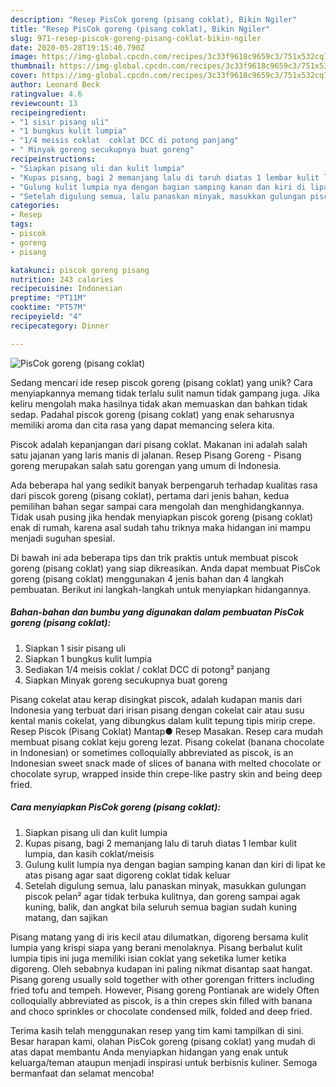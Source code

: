 ```yaml
---
description: "Resep PisCok goreng (pisang coklat), Bikin Ngiler"
title: "Resep PisCok goreng (pisang coklat), Bikin Ngiler"
slug: 971-resep-piscok-goreng-pisang-coklat-bikin-ngiler
date: 2020-05-28T19:15:40.790Z
image: https://img-global.cpcdn.com/recipes/3c33f9618c9659c3/751x532cq70/piscok-goreng-pisang-coklat-foto-resep-utama.jpg
thumbnail: https://img-global.cpcdn.com/recipes/3c33f9618c9659c3/751x532cq70/piscok-goreng-pisang-coklat-foto-resep-utama.jpg
cover: https://img-global.cpcdn.com/recipes/3c33f9618c9659c3/751x532cq70/piscok-goreng-pisang-coklat-foto-resep-utama.jpg
author: Leonard Beck
ratingvalue: 4.6
reviewcount: 13
recipeingredient:
- "1 sisir pisang uli"
- "1 bungkus kulit lumpia"
- "1/4 meisis coklat  coklat DCC di potong panjang"
- " Minyak goreng secukupnya buat goreng"
recipeinstructions:
- "Siapkan pisang uli dan kulit lumpia"
- "Kupas pisang, bagi 2 memanjang lalu di taruh diatas 1 lembar kulit lumpia, dan kasih coklat/meisis"
- "Gulung kulit lumpia nya dengan bagian samping kanan dan kiri di lipat ke atas pisang agar saat digoreng coklat tidak keluar"
- "Setelah digulung semua, lalu panaskan minyak, masukkan gulungan piscok pelan² agar tidak terbuka kulitnya, dan goreng sampai agak kuning, balik, dan angkat bila seluruh semua bagian sudah kuning matang, dan sajikan"
categories:
- Resep
tags:
- piscok
- goreng
- pisang

katakunci: piscok goreng pisang 
nutrition: 243 calories
recipecuisine: Indonesian
preptime: "PT11M"
cooktime: "PT57M"
recipeyield: "4"
recipecategory: Dinner

---
```



![PisCok goreng (pisang coklat)](https://img-global.cpcdn.com/recipes/3c33f9618c9659c3/751x532cq70/piscok-goreng-pisang-coklat-foto-resep-utama.jpg)

Sedang mencari ide resep piscok goreng (pisang coklat) yang unik? Cara menyiapkannya memang tidak terlalu sulit namun tidak gampang juga. Jika keliru mengolah maka hasilnya tidak akan memuaskan dan bahkan tidak sedap. Padahal piscok goreng (pisang coklat) yang enak seharusnya memiliki aroma dan cita rasa yang dapat memancing selera kita.

Piscok adalah kepanjangan dari pisang coklat. Makanan ini adalah salah satu jajanan yang laris manis di jalanan. Resep Pisang Goreng - Pisang goreng merupakan salah satu gorengan yang umum di Indonesia.

Ada beberapa hal yang sedikit banyak berpengaruh terhadap kualitas rasa dari piscok goreng (pisang coklat), pertama dari jenis bahan, kedua pemilihan bahan segar sampai cara mengolah dan menghidangkannya. Tidak usah pusing jika hendak menyiapkan piscok goreng (pisang coklat) enak di rumah, karena asal sudah tahu triknya maka hidangan ini mampu menjadi suguhan spesial.


Di bawah ini ada beberapa tips dan trik praktis untuk membuat piscok goreng (pisang coklat) yang siap dikreasikan. Anda dapat membuat PisCok goreng (pisang coklat) menggunakan 4 jenis bahan dan 4 langkah pembuatan. Berikut ini langkah-langkah untuk menyiapkan hidangannya.

<!--inarticleads1-->

##### Bahan-bahan dan bumbu yang digunakan dalam pembuatan PisCok goreng (pisang coklat):

1. Siapkan 1 sisir pisang uli
1. Siapkan 1 bungkus kulit lumpia
1. Sediakan 1/4 meisis coklat / coklat DCC di potong² panjang
1. Siapkan  Minyak goreng secukupnya buat goreng


Pisang cokelat atau kerap disingkat piscok, adalah kudapan manis dari Indonesia yang terbuat dari irisan pisang dengan cokelat cair atau susu kental manis cokelat, yang dibungkus dalam kulit tepung tipis mirip crepe. Resep Piscok (Pisang Coklat) Mantap● Resep Masakan. Resep cara mudah membuat pisang coklat keju goreng lezat. Pisang cokelat (banana chocolate in Indonesian) or sometimes colloquially abbreviated as piscok, is an Indonesian sweet snack made of slices of banana with melted chocolate or chocolate syrup, wrapped inside thin crepe-like pastry skin and being deep fried. 

<!--inarticleads2-->

##### Cara menyiapkan PisCok goreng (pisang coklat):

1. Siapkan pisang uli dan kulit lumpia
1. Kupas pisang, bagi 2 memanjang lalu di taruh diatas 1 lembar kulit lumpia, dan kasih coklat/meisis
1. Gulung kulit lumpia nya dengan bagian samping kanan dan kiri di lipat ke atas pisang agar saat digoreng coklat tidak keluar
1. Setelah digulung semua, lalu panaskan minyak, masukkan gulungan piscok pelan² agar tidak terbuka kulitnya, dan goreng sampai agak kuning, balik, dan angkat bila seluruh semua bagian sudah kuning matang, dan sajikan


Pisang matang yang di iris kecil atau dilumatkan, digoreng bersama kulit lumpia yang krispi siapa yang berani menolaknya. Pisang berbalut kulit lumpia tipis ini juga memiliki isian coklat yang seketika lumer ketika digoreng. Oleh sebabnya kudapan ini paling nikmat disantap saat hangat. Pisang goreng usually sold together with other gorengan fritters including fried tofu and tempeh. However, Pisang goreng Pontianak are widely Often colloquially abbreviated as piscok, is a thin crepes skin filled with banana and choco sprinkles or chocolate condensed milk, folded and deep fried. 

Terima kasih telah menggunakan resep yang tim kami tampilkan di sini. Besar harapan kami, olahan PisCok goreng (pisang coklat) yang mudah di atas dapat membantu Anda menyiapkan hidangan yang enak untuk keluarga/teman ataupun menjadi inspirasi untuk berbisnis kuliner. Semoga bermanfaat dan selamat mencoba!
